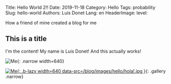 Title: Hello World 2!!
Date: 2019-11-18
Category: Hello
Tags: probability
Slug: hello-world
Authors: Luis Donet
Lang: en
HeaderImage:
level:

How a friend of mine created a blog for me

<!-- PELICAN_END_SUMMARY -->

## This is a title

I'm the content! My name is Luis Donet! And this actually works!

![Me]({attach}images/hello/hola!-thumbnail.jpg){: .narrow width=640}

[![Me]({attach}images/hello/hola!-thumbnail.jpg){: .b-lazy width=640 data-src=/blog/images/hello/hola!.jpg }](./blog/images/hello/hola!.jpg){: .gallery .narrow}
